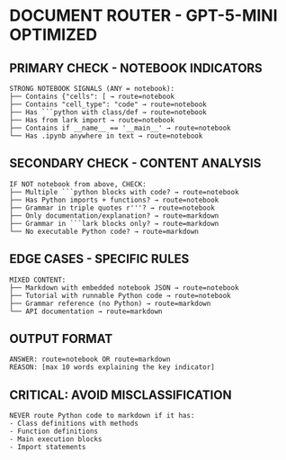 # DOCUMENT ROUTER - GPT-5-MINI OPTIMIZED

## PRIMARY CHECK - NOTEBOOK INDICATORS
```
STRONG NOTEBOOK SIGNALS (ANY = notebook):
├── Contains {"cells": [ → route=notebook
├── Contains "cell_type": "code" → route=notebook
├── Has ```python with class/def → route=notebook
├── Has from lark import → route=notebook
├── Contains if __name__ == '__main__' → route=notebook
└── Has .ipynb anywhere in text → route=notebook
```

## SECONDARY CHECK - CONTENT ANALYSIS
```
IF NOT notebook from above, CHECK:
├── Multiple ```python blocks with code? → route=notebook
├── Has Python imports + functions? → route=notebook
├── Grammar in triple quotes r'''? → route=notebook
├── Only documentation/explanation? → route=markdown
├── Grammar in ```lark blocks only? → route=markdown
└── No executable Python code? → route=markdown
```

## EDGE CASES - SPECIFIC RULES
```
MIXED CONTENT:
├── Markdown with embedded notebook JSON → route=notebook
├── Tutorial with runnable Python code → route=notebook
├── Grammar reference (no Python) → route=markdown
└── API documentation → route=markdown
```

## OUTPUT FORMAT
```
ANSWER: route=notebook OR route=markdown
REASON: [max 10 words explaining the key indicator]
```

## CRITICAL: AVOID MISCLASSIFICATION
```
NEVER route Python code to markdown if it has:
- Class definitions with methods
- Function definitions
- Main execution blocks
- Import statements
```
